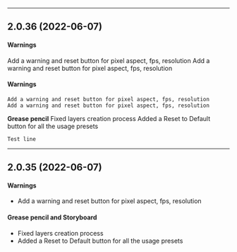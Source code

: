 

-----
## 2.0.36 (2022-06-07)
#### Warnings
Add a warning and reset button for pixel aspect, fps, resolution
Add a warning and reset button for pixel aspect, fps, resolution

#### Warnings
    Add a warning and reset button for pixel aspect, fps, resolution
    Add a warning and reset button for pixel aspect, fps, resolution

**Grease pencil**
    Fixed layers creation process
    Added a Reset to Default button for all the usage presets

    Test line

    




-----
## 2.0.35 (2022-06-07)
#### Warnings
- Add a warning and reset button for pixel aspect, fps, resolution

#### Grease pencil and Storyboard
- Fixed layers creation process
- Added a Reset to Default button for all the usage presets

